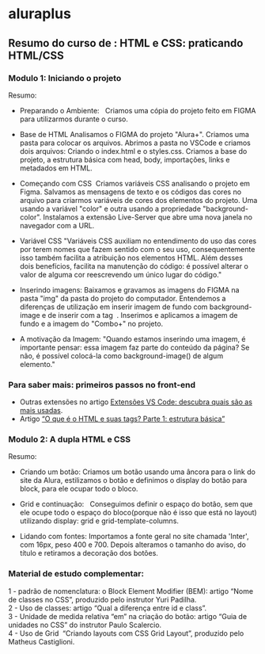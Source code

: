 # aluraplus

## Resumo do curso de : HTML e CSS: praticando HTML/CSS

### Modulo 1: Iniciando o projeto
Resumo:
- Preparando o Ambiente:  
Criamos uma cópia do projeto feito em FIGMA para utilizarmos durante o curso.
- Base de HTML
Analisamos o FIGMA do projeto "Alura+". 
Criamos uma pasta para colocar os arquivos. 
Abrimos a pasta no VSCode e criamos dois arquivos: Criando o index.html e o styles.css.
Criamos a base do projeto, a estrutura básica com head, body, importações, links e metadados em HTML.

- Começando com CSS
 Criamos variáveis CSS analisando o projeto em Figma. Salvamos as mensagens de texto e os códigos das cores no arquivo para criarmos variáveis de cores dos elementos do projeto. Uma usando a variável "color" e outra usando a propriedade "background-color". 
Instalamos a extensão Live-Server que abre uma nova janela no navegador com a URL.

- Variável CSS
"Variáveis CSS auxiliam no entendimento do uso das cores por terem nomes que fazem sentido com o seu uso, consequentemente isso também facilita a atribuição nos elementos HTML. Além desses dois benefícios, facilita na manutenção do código: é possível alterar o valor de alguma cor reescrevendo um único lugar do código."

- Inserindo imagens:
Baixamos e gravamos as imagens do FIGMA na pasta "img" da pasta do projeto do computador. Entendemos a diferenças de utilização em inserir imagem de fundo com background-image e de inserir com a tag <img> .
Inserimos e aplicamos a imagem de fundo e a imagem do "Combo+" no projeto.

- A motivação da Imagem:
  "Quando estamos inserindo uma imagem, é importante pensar: essa imagem faz parte do conteúdo da página? Se não, é possível colocá-la como background-image() de algum elemento."

### Para saber mais: primeiros passos no front-end
- Outras extensões no artigo [Extensões VS Code: descubra quais são as mais usadas](https://www.alura.com.br/artigos/extensoes-vs-code-descubra-as-mais-usadas).
- Artigo [“O que é o HTML e suas tags? Parte 1: estrutura básica”](https://www.alura.com.br/artigos/o-que-e-html-suas-tags-parte-1-estrutura-basica)


### Modulo 2: A dupla HTML e CSS
Resumo:
- Criando um botão:
  Criamos um botão usando uma âncora para o link do site da Alura, estilizamos o botão e definimos o display do botão para block, para ele ocupar todo o bloco.

- Grid e continuação:  
Conseguimos definir o espaço do botão, sem que ele ocupe todo o espaço do bloco(porque não é isso que está no layout) utilizando display: grid e grid-template-columns.

- Lidando com fontes: 
Importamos a fonte geral no site chamada 'Inter', com 16px, peso 400 e 700. Depois alteramos o tamanho do aviso, do título e retiramos a decoração dos botões. 

### Material de estudo complementar:
1 - padrão de nomenclatura: o Block Element Modifier (BEM): artigo “Nome de classes no CSS”, produzido pelo instrutor Yuri Padilha.\
2 - Uso de classes: artigo “Qual a diferença entre id e class”.\
3 - Unidade de medida relativa “em” na criação do botão: artigo “Guia de unidades no CSS” do instrutor Paulo Scalercio.\
4 - Uso de Grid  “Criando layouts com CSS Grid Layout”, produzido pelo Matheus Castiglioni.
